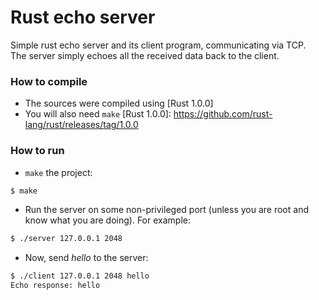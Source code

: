 # Rust echo server
Simple rust echo server and its client program, communicating via TCP.  
The server simply echoes all the received data back to the client.

### How to compile
* The sources were compiled using [Rust 1.0.0]
* You will also need `make`
[Rust 1.0.0]: https://github.com/rust-lang/rust/releases/tag/1.0.0

### How to run
* `make` the project:
```sh
$ make
```
* Run the server on some non-privileged port (unless you are root and know what you are doing). For example:
```sh
$ ./server 127.0.0.1 2048
```
* Now, send _hello_ to the server:
```sh
$ ./client 127.0.0.1 2048 hello
Echo response: hello
```
